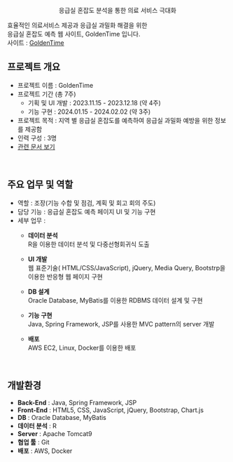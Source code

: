 <p style="text-align: center;"> 응급실 혼잡도 분석을 통한 의료 서비스 극대화 </p>

효율적인 의료서비스 제공과 응급실 과밀화 해결을 위한<br>
응급실 혼잡도 예측 웹 사이트, GoldenTime 입니다.<br>
사이트 : [GoldenTime](http://52.62.144.113:8181/goldenTime)
<br>

## 프로젝트 개요
* 프로젝트 이름 : GoldenTime
* 프로젝트 기간 (총 7주)
   - 기획 및 UI 개발 : 2023.11.15 - 2023.12.18 (약 4주)
   - 기능 구현 : 2024.01.15 - 2024.02.02 (약 3주)
* 프로젝트 목적 : 지역 별 응급실 혼잡도를 예측하여 응급실 과밀화 예방을 위한 정보를 제공함
* 인력 구성 : 3명
* [관련 문서 보기](https://github.com/SeoKyeongLee/Project/tree/spring/Documentation)
<br>

## 주요 업무 및 역할
* 역할 : 조장(기능 수합 및 점검, 계획 및 회고 회의 주도)
* 담당 기능  : 응급실 혼잡도 예측 페이지 UI 및 기능 구현
* 세부 업무 :
    - **데이터 분석**<br> 
        R을 이용한 데이터 분석 및 다중선형회귀식 도출
        
    - **UI 개발**<br> 
        웹 표준기술( HTML/CSS/JavaScript), jQuery, Media Query, Bootstrp을 이용한 반응형 웹 페이지 구현
        
    - **DB 설계**<br> 
        Oracle Database, MyBatis를 이용한 RDBMS 데이터 설계 및 구현
        
    - **기능 구현**<br> 
        Java, Spring Framework, JSP를 사용한 MVC pattern의 server 개발
              
    - **배포**<br> 
        AWS EC2, Linux, Docker를 이용한 배포
<br>
      
## 개발환경
- **Back-End** : Java, Spring Framework, JSP
- **Front-End** : HTML5, CSS, JavaScript, jQuery, Bootstrap, Chart.js
- **DB** : Oracle Database, MyBatis
- **데이터 분석** : R
- **Server** : Apache Tomcat9
- **협업 툴** : Git
- **배포** : AWS, Docker
